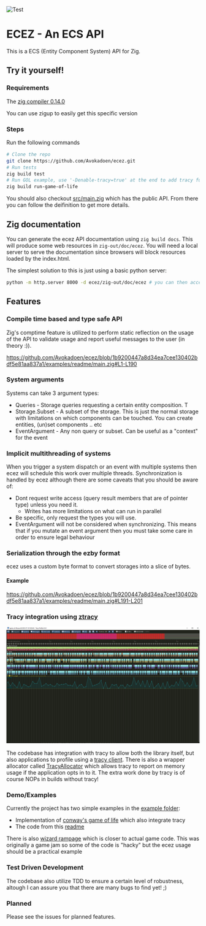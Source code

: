 ![Test](https://github.com/Avokadoen/ecez/actions/workflows/test.yaml/badge.svg)

# ECEZ - An ECS API

This is a ECS (Entity Component System) API for Zig.

## Try it yourself!

### Requirements

The [zig compiler 0.14.0](https://ziglang.org)

You can use zigup to easily get this specific version

### Steps
Run the following commands
```bash
# Clone the repo
git clone https://github.com/Avokadoen/ecez.git
# Run tests
zig build test
# Run GOL example, use '-Denable-tracy=true' at the end to add tracy functionality
zig build run-game-of-life 

```

You should also checkout [src/main.zig](https://github.com/Avokadoen/ecez/blob/main/src/main.zig) which has the public API. From there you can follow the deifinition to get more details.

## Zig documentation

You can generate the ecez API documentation using `zig build docs`. This will produce some web resources in `zig-out/doc/ecez`. 
You will need a local server to serve the documentation since browsers will block resources loaded by the index.html. 

The simplest solution to this is just using a basic python server:
```bash
python -m http.server 8000 -d ecez/zig-out/doc/ecez # you can then access the documentation at http://localhost:8000/#ecez.main 
```

## Features

### Compile time based and type safe API
Zig's comptime feature is utilized to perform static reflection on the usage of the API to validate usage and report useful messages to the user (in theory :)). 

https://github.com/Avokadoen/ecez/blob/1b9200447a8d34ea7cee130402bdf5e81aa837a1/examples/readme/main.zig#L1-L190

### System arguments

Systems can take 3 argument types:
 * Queries - Storage queries requesting a certain entity composition. T
 * Storage.Subset - A subset of the storage. This is just the normal storage with limitations on which 
    components can be touched. You can create entities, (un)set components .. etc
 * EventArgument - Any non query or subset. Can be useful as a "context" for the event

### Implicit multithreading of systems

When you trigger a system dispatch or an event with multiple systems then ecez will schedule this work over multiple threads. 
Synchronization is handled by ecez although there are some caveats that you should be aware of:

 * Dont request write access (query result members that are of pointer type) unless you need it.
    * Writes has more limitations on what can run in parallel 
 * Be specific, only request the types you will use.
 * EventArgument will not be considered when synchronizing. This means that if you mutate an event argument then you must take some care in order to ensure legal behaviour
 

### Serialization through the ezby format

ecez uses a custom byte format to convert storages into a slice of bytes.

#### Example

https://github.com/Avokadoen/ecez/blob/1b9200447a8d34ea7cee130402bdf5e81aa837a1/examples/readme/main.zig#L191-L201

### Tracy integration using [ztracy](https://github.com/michal-z/zig-gamedev/tree/main/libs/ztracy)
![ztracy](media/ztracy.png)

The codebase has integration with tracy to allow both the library itself, but also applications to profile using a [tracy client](https://github.com/wolfpld/tracy). There is also a wrapper allocator called [TracyAllocator](https://github.com/Avokadoen/ecez/blob/main/src/tracy_alloc.zig) which allows tracy to report on memory usage if the application opts in to it. The extra work done by tracy is of course NOPs in builds without tracy!


### Demo/Examples

Currently the project has two simple examples in the [example folder](https://github.com/Avokadoen/ecez/tree/main/examples):
 * Implementation of [conway's game of life](https://github.com/Avokadoen/ecez/blob/main/examples/game-of-life/main.zig) which also integrate tracy
 * The code from this [readme](https://github.com/Avokadoen/ecez/blob/main/examples/readme/main.zig)

 There is also [wizard rampage](https://github.com/Avokadoen/wizard_rampage) which is closer to actual game code. This was originally a game jam so some of the code is "hacky" but the ecez usage should be a practical example

### Test Driven Development

The codebase also utilize TDD to ensure a certain level of robustness, altough I can assure you that there are many bugs to find yet! ;)

### Planned

Please see the issues for planned features.

